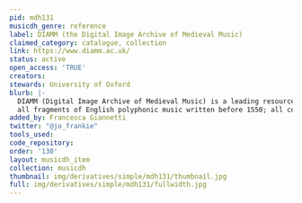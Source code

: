 ```yaml
---
pid: mdh131
musicdh_genre: reference
label: DIAMM (the Digital Image Archive of Medieval Music)
claimed_category: catalogue, collection
link: https://www.diamm.ac.uk/
status: active
open_access: 'TRUE'
creators:
stewards: University of Oxford
blurb: |-
  DIAMM (Digital Image Archive of Medieval Music) is a leading resource for the study of medieval manuscripts. We present images and metadata for thousands of manuscripts on this website. We also provide a home for scholarly resources and editions, undertake digital restoration of damaged manuscripts and documents, publish high-quality facsimiles, and offer our expertise as consultants. DIAMM is a primarily Musicological resource, though we have photographed early documents for other projects such as the Anglo-Saxon Charters project at Cambridge University (Prof Simon Keynes) and Alison Stones' Arthurian MSS project at the University of Pittsburgh. The remit of the project is to photograph and archive images of:
  all fragments of English polyphonic music written before 1550; all complete sources of English polyphonic music before 1500, and as many as practically possible 1500-1550; all fragments of European polyphony 1300-1450; as many complete manuscripts of European polphony 1300-1450, and beyond as is possible and practicable.
added_by: Francesca Giannetti
twitter: "@jo_frankie"
tools_used:
code_repository:
order: '130'
layout: musicdh_item
collection: musicdh
thumbnail: img/derivatives/simple/mdh131/thumbnail.jpg
full: img/derivatives/simple/mdh131/fullwidth.jpg
---
```


